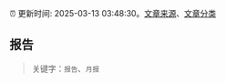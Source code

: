 :alarm_clock: 更新时间: 2025-03-13 03:48:30。[文章来源](/README.md)、[文章分类](/TAGS.md)

## 报告


> 关键字：`报告`、`月报`



